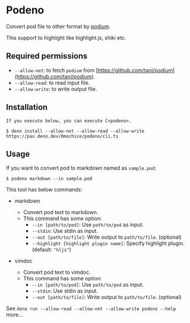 # Podeno

Convert pod file to other format by [podium](https://github.com/tani/podium).

This support to highlight like highlight.js, shiki etc.

## Required permissions

- `--allow-net`: to fetch `podium` from [https://github.com/tani/podium](https://github.com/tani/podium).
- `--allow-read`: to read input file.
- `--allow-write`: to write output file.

## Installation

```shell
If you execute below, you can execute C<podeno>.

$ deno install --allow-net --allow-read --allow-write https://pax.deno.dev/Omochice/podeno/cli.ts
```

## Usage

If you want to convert pod to markdown named as `sample.pod`:

```shell
$ podeno markdown --in sample.pod
```

This tool has below commands:

- markdown
    - Convert pod text to markdown.
    - This command has some option:
        - `--in [path/to/pod]`: Use `path/to/pod` as input.
        - `--stdin`: Use stdin as input.
        - `--out [path/to/file]`: Write output to `path/to/file`. (optional)
        - `--highlight [highlight plugin name]`: Specify highlight plugin. (default: `"hljs"`)
    

- vimdoc
    - Convert pod text to vimdoc.
    - This command has some option:
        - `--in [path/to/pod]`: Use `path/to/pod` as input.
        - `--stdin`: Use stdin as input.
        - `--out [path/to/file]`: Write output to `path/to/file`. (optional)
    


See `deno run --allow-read --allow-net --allow-write podeno --help` more...

